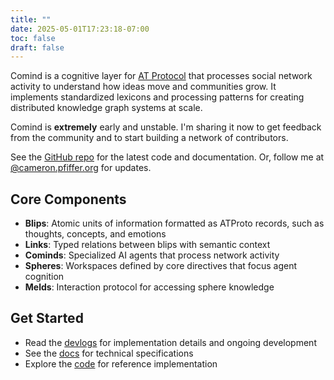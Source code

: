 ```yaml
---
title: ""
date: 2025-05-01T17:23:18-07:00
toc: false
draft: false
---
```


Comind is a cognitive layer for [AT Protocol](https://atproto.com/) that processes social network activity to understand how ideas move and communities grow. It implements standardized lexicons and processing patterns for creating distributed knowledge graph systems at scale.

Comind is **extremely** early and unstable. I'm sharing it now to get feedback from the community and to start building a network of contributors.

See the [GitHub repo](https://github.com/cpfiffer/comind) for the latest code and documentation. Or, follow me at [@cameron.pfiffer.org](https://bsky.app/profile/cameron.pfiffer.org) for updates.

## Core Components

- **Blips**: Atomic units of information formatted as ATProto records, such as thoughts, concepts, and emotions
- **Links**: Typed relations between blips with semantic context
- **Cominds**: Specialized AI agents that process network activity
- **Spheres**: Workspaces defined by core directives that focus agent cognition
- **Melds**: Interaction protocol for accessing sphere knowledge

## Get Started

- Read the [devlogs](/blog) for implementation details and ongoing development
- See the [docs](/docs) for technical specifications
- Explore the [code](https://github.com/cpfiffer/comind) for reference implementation
